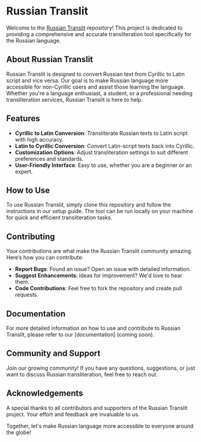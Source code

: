 # Russian Translit

Welcome to the [Russian Translit](https://translit.cc/) repository! This project is dedicated to providing a comprehensive and accurate transliteration tool specifically for the Russian language.

## About Russian Translit

Russian Translit is designed to convert Russian text from Cyrillic to Latin script and vice versa. Our goal is to make Russian language more accessible for non-Cyrillic users and assist those learning the language. Whether you're a language enthusiast, a student, or a professional needing transliteration services, Russian Translit is here to help.

## Features

- **Cyrillic to Latin Conversion**: Transliterate Russian texts to Latin script with high accuracy.
- **Latin to Cyrillic Conversion**: Convert Latin-script texts back into Cyrillic.
- **Customization Options**: Adjust transliteration settings to suit different preferences and standards.
- **User-Friendly Interface**: Easy to use, whether you are a beginner or an expert.

## How to Use

To use Russian Translit, simply clone this repository and follow the instructions in our setup guide. The tool can be run locally on your machine for quick and efficient transliteration tasks.

## Contributing

Your contributions are what make the Russian Translit community amazing. Here’s how you can contribute:

- **Report Bugs**: Found an issue? Open an issue with detailed information.
- **Suggest Enhancements**: Ideas for improvement? We'd love to hear them.
- **Code Contributions**: Feel free to fork the repository and create pull requests.

## Documentation

For more detailed information on how to use and contribute to Russian Translit, please refer to our [documentation] (coming soon).

## Community and Support

Join our growing community! If you have any questions, suggestions, or just want to discuss Russian transliteration, feel free to reach out.

## Acknowledgements

A special thanks to all contributors and supporters of the Russian Translit project. Your effort and feedback are invaluable to us.

Together, let's make Russian language more accessible to everyone around the globe!
